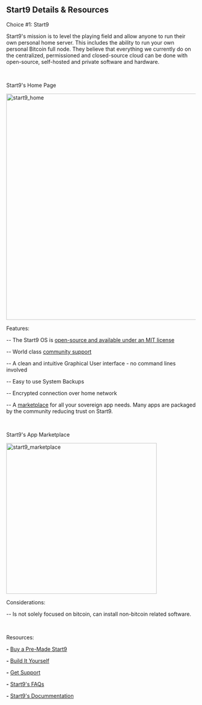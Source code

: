 ## Start9 Details & Resources 

<p class="text-lg pb-4 font-semibold">Choice #1: Start9</p>

Start9's mission is to level the playing field and allow anyone to run their own personal home server. This
includes the ability to run your own personal Bitcoin full node. They believe that everything we currently
do on the centralized, permissioned and closed-source cloud can be done with open-source, self-hosted and private
software and hardware. 

<br>

<p class="text-md pb-2 font-semibold">Start9's Home Page</p>

<a href="./../../../start9_home.png" target="_blank">
    <img id="start9_home" src="./../../../start9_home.png" alt="start9_home" width="600"/> 
</a>

<br>

<p class="text-lg pb-2 font-semibold">Features:</p>

-- The Start9 OS is <a class="text-[#8cb4ff] underline-offset-auto font-semibold" href="https://github.com/start9labs/start-os" target="_blank">open-source and available under an MIT license</a>

-- World class <a class="text-[#8cb4ff] underline-offset-auto font-semibold" href="https://docs.start9.com/0.3.5.x/support/" target="_blank">community support</a>

-- A clean and intuitive Graphical User interface - no command lines involved

-- Easy to use System Backups  

-- Encrypted connection over home network

-- A <a class="text-[#8cb4ff] underline-offset-auto font-semibold" href="https://marketplace.start9.com" target="_blank">marketplace</a> for all your sovereign app needs. Many apps are packaged by the community reducing trust on Start9.

<br>

<p class="text-md pb-2 font-semibold">Start9's App Marketplace </p>

<a href="./../../../start9_marketplace.png" target="_blank">
    <img id="marketplace" src="./../../../start9_marketplace.png" alt="start9_marketplace" width="400"/> 
</a>

<br>

<p class="text-lg pb-2 font-semibold">Considerations:</p>

-- Is not solely focused on bitcoin, can install non-bitcoin related software.

<br>

<p class="text-lg pb-2 font-semibold">Resources:</p>

**\-** <a class="text-[#8cb4ff] underline-offset-auto font-semibold" href="https://store.start9.com" target="_blank">Buy a Pre-Made Start9</a>

**\-** <a class="text-[#8cb4ff] underline-offset-auto font-semibold" href="https://docs.start9.com/0.3.5.x/diy/" target="_blank">Build It Yourself</a>

**\-** <a class="text-[#8cb4ff] underline-offset-auto font-semibold" href="https://docs.start9.com/0.3.5.x/support/" target="_blank">Get Support</a>

**\-** <a class="text-[#8cb4ff] underline-offset-auto font-semibold" href="https://start9.com/faq/" target="_blank">Start9's FAQs</a>

**\-** <a class="text-[#8cb4ff] underline-offset-auto font-semibold" href="https://docs.start9.com/" target="_blank">Start9's Docummentation</a>




